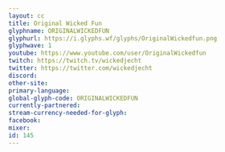 ```yaml
---
layout: cc
title: Original Wicked Fun
glyphname: ORIGINALWICKEDFUN
glyphurl: https://i.glyphs.wf/glyphs/OriginalWickedfun.png
glyphwave: 1
youtube: https://www.youtube.com/user/OriginalWickedfun
twitch: https://twitch.tv/wickedjecht
twitter: https://twitter.com/wickedjecht
discord: 
other-site: 
primary-language: 
global-glyph-code: ORIGINALWICKEDFUN
currently-partnered: 
stream-currency-needed-for-glyph: 
facebook: 
mixer: 
id: 145
---
```


